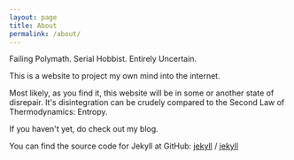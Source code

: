 ```yaml
---
layout: page
title: About
permalink: /about/
---
```


Failing Polymath.
Serial Hobbist.
Entirely Uncertain.

This is a website to project my own mind into the internet.

Most likely, as you find it, this website will be in some or another state of disrepair. It's disintegration can be crudely compared to the Second Law of Thermodynamics: Entropy.

If you haven't yet, do check out my blog.

You can find the source code for Jekyll at GitHub:
[jekyll][jekyll-organization] /
[jekyll](https://github.com/jekyll/jekyll)


[jekyll-organization]: https://github.com/jekyll
